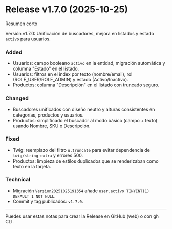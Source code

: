 # Release v1.7.0 (2025-10-25)

Resumen corto

Versión v1.7.0: Unificación de buscadores, mejora en listados y estado `activo` para usuarios.

### Added
- Usuarios: campo booleano `activo` en la entidad, migración automática y columna "Estado" en el listado.
- Usuarios: filtros en el index por texto (nombre/email), rol (ROLE_USER/ROLE_ADMIN) y estado (Activo/Inactivo).
- Productos: columna "Descripción" en el listado con truncado seguro.

### Changed
- Buscadores unificados con diseño neutro y alturas consistentes en categorías, productos y usuarios.
- Productos: simplificado el buscador al modo básico (campo + texto) usando Nombre, SKU o Descripción.

### Fixed
- Twig: reemplazo del filtro `u.truncate` para evitar dependencia de `twig/string-extra` y errores 500.
- Productos: limpieza de estilos duplicados que se renderizaban como texto en la tarjeta.

### Technical
- Migración `Version20251025191354` añade `user.activo TINYINT(1) DEFAULT 1 NOT NULL`.
- Commit y tag publicados: `v1.7.0`.

---

Puedes usar estas notas para crear la Release en GitHub (web) o con gh CLI.
